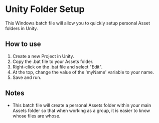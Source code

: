 # Unity Folder Setup
This Windows batch file will allow you to quickly setup personal Asset folders in Unity.

## How to use
1. Create a new Project in Unity.
2. Copy the .bat file to your Assets folder.
3. Right-click on the .bat file and select "Edit".
4. At the top, change the value of the 'myName' variable to your name.
5. Save and run.

## Notes
- This batch file will create a personal Assets folder within your main Assets folder so that when working as a group, it is easier to know whose files are whose.
